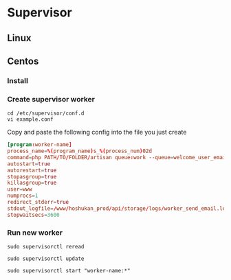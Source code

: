 # Supervisor

## Linux

## Centos
### Install

### Create supervisor worker
```
cd /etc/supervisor/conf.d
vi example.conf
```

Copy and paste the following config into the file you just create
```conf
[program:worker-name]
process_name=%(program_name)s_%(process_num)02d
command=php PATH/TO/FOLDER/artisan queue:work --queue=welcome_user_email --sleep=3 --max-time=3600
autostart=true
autorestart=true
stopasgroup=true
killasgroup=true
user=www
numprocs=1
redirect_stderr=true
stdout_logfile=/www/hoshukan_prod/api/storage/logs/worker_send_email.log
stopwaitsecs=3600
```

### Run new worker
```
sudo supervisorctl reread
 
sudo supervisorctl update
 
sudo supervisorctl start "worker-name:*"
```